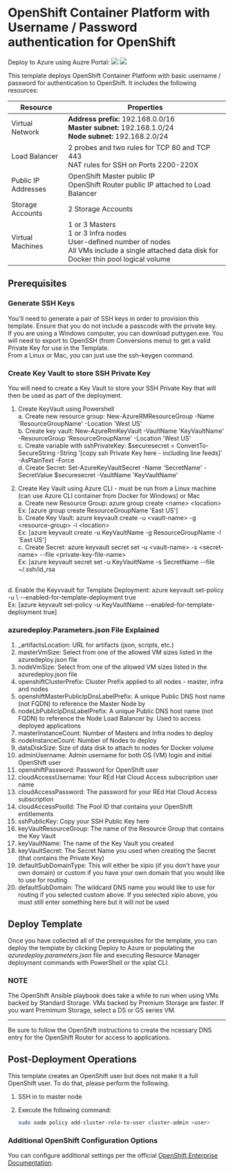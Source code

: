 # OpenShift Container Platform with Username / Password authentication for OpenShift

Deploy to Azure using Auzre Portal: 
<a href="https://portal.azure.com/#create/Microsoft.Template/uri/https%3A%2F%2Fraw.githubusercontent.com%2Fharoldwongms%2Fopenshift-containerplatform%2Fmaster%2Fazuredeploy.json" target="_blank"><img src="http://azuredeploy.net/deploybutton.png"/></a>
<a href="http://armviz.io/#/?load=https%3A%2F%2Fraw.githubusercontent.com%2Fharoldwongms%2Fopenshift-containerplatform%2Fmaster%2Fazuredeploy.json" target="_blank">
    <img src="http://armviz.io/visualizebutton.png"/>
</a>

This template deploys OpenShift Container Platform with basic username / password for authentication to OpenShift. It includes the following resources:

|Resource           |Properties                                                                                                                          |
|-------------------|------------------------------------------------------------------------------------------------------------------------------------|
|Virtual Network    |**Address prefix:** 192.168.0.0/16<br />**Master subnet:** 192.168.1.0/24<br />**Node subnet:** 192.168.2.0/24                               |
|Load Balancer      |2 probes and two rules for TCP 80 and TCP 443 <br/> NAT rules for SSH on Ports 2200-220X                                                                                  |
|Public IP Addresses|OpenShift Master public IP<br />OpenShift Router public IP attached to Load Balancer                                                |
|Storage Accounts   |2 Storage Accounts                                                                                                                  |
|Virtual Machines   |1 or 3 Masters<br />1 or 3 Infra nodes<br />User-defined number of nodes<br />All VMs include a single attached data disk for Docker thin pool logical volume|

## Prerequisites

### Generate SSH Keys

You'll need to generate a pair of SSH keys in order to provision this template. Ensure that you do not include a passcode with the private key. <br/>
If you are using a Windows computer, you can download puttygen.exe.  You will need to export to OpenSSH (from Conversions menu) to get a valid Private Key for use in the Template.<br/>
From a Linux or Mac, you can just use the ssh-keygen command.

### Create Key Vault to store SSH Private Key

You will need to create a Key Vault to store your SSH Private Key that will then be used as part of the deployment.

1. Create KeyVault using Powershell <br/>
  a.  Create new resource group: New-AzureRMResourceGroup -Name 'ResourceGroupName' -Location 'West US'<br/>
  b.  Create key vault: New-AzureRmKeyVault -VaultName 'KeyVaultName' -ResourceGroup 'ResourceGroupName' -Location 'West US'<br/>
  c.  Create variable with sshPrivateKey: $securesecret = ConvertTo-SecureString -String '[copy ssh Private Key here - including line feeds]' -AsPlainText -Force<br/>
  d.  Create Secret: Set-AzureKeyVaultSecret -Name 'SecretName' -SecretValue $securesecret -VaultName 'KeyVaultName'<br/>

2. Create Key Vault using Azure CLI - must be run from a Linux machine (can use Azure CLI container from Docker for Windows) or Mac<br/>
  a.  Create new Resource Group: azure group create \<name\> \<location\> <br/>
         Ex: [azure group create ResourceGroupName 'East US'] <br/>
  b.  Create Key Vault: azure keyvault create -u \<vault-name\> -g \<resource-group\> -l \<location\><br/>
         Ex: [azure keyvault create -u KeyVaultName -g ResourceGroupName -l 'East US'] <br/>
  c.  Create Secret: azure keyvault secret set -u \<vault-name\> -s \<secret-name\> --file \<private-key-file-name\><br/>
         Ex: [azure keyvault secret set -u KeyVaultName -s SecretName --file ~/.ssh/id_rsa <br/>
  <br/>
  d.  Enable the Keyvvault for Template Deployment: azure keyvault set-policy -u \<vault-name\> --enabled-for-template-deployment true <br/>
         Ex: [azure keyvault set-policy -u KeyVaultName --enabled-for-template-deployment true] <br/>

### azuredeploy.Parameters.json File Explained

1.  _artifactsLocation: URL for artifacts (json, scripts, etc.)
2.  masterVmSize: Select from one of the allowed VM sizes listed in the azuredeploy.json file
3.  nodeVmSize: Select from one of the allowed VM sizes listed in the azuredeploy.json file
4.  openshiftClusterPrefix: Cluster Prefix applied to all nodes - master, infra and nodes
5.  openshiftMasterPublicIpDnsLabelPrefix: A unique Public DNS host name (not FQDN) to reference the Master Node by
6.  nodeLbPublicIpDnsLabelPrefix: A unique Public DNS host name (not FQDN) to reference the Node Load Balancer by.  Used to access deployed applications
7.  masterInstanceCount: Number of Masters and Infra nodes to deploy
8.  nodeInstanceCount: Number of Nodes to deploy
9.  dataDiskSize: Size of data disk to attach to nodes for Docker volume
10. adminUsername: Admin username for both OS (VM) login and initial OpenShift user
11. openshiftPassword: Password for OpenShift user
12. cloudAccessUsername: Your REd Hat Cloud Access subscription user name
13. cloudAccessPassword: The password for your REd Hat Cloud Access subscription
14. cloudAccessPoolId: The Pool ID that contains your OpenShift entitlements
15. sshPublicKey: Copy your SSH Public Key here
16. keyVaultResourceGroup: The name of the Resource Group that contains the Key Vault
17. keyVaultName: The name of the Key Vault you created
18. keyVaultSecret: The Secret Name you used when creating the Secret (that contains the Private Key)
19. defaultSubDomainType: This will either be xipio (if you don't have your own domain) or custom if you have your own domain that you would like to use for routing
20. defaultSubDomain: The wildcard DNS name you would like to use for routing if you selected custom above.  If you selected xipio above, you must still enter something here but it will not be used

## Deploy Template

Once you have collected all of the prerequisites for the template, you can deploy the template by clicking Deploy to Azure or populating the *azuredeploy.parameters.json* file and executing Resource Manager deployment commands with PowerShell or the xplat CLI.

### NOTE

The OpenShift Ansible playbook does take a while to run when using VMs backed by Standard Storage. VMs backed by Premium Storage are faster. If you want Premimum Storage, select a DS or GS series VM.
<hr />
Be sure to follow the OpenShift instructions to create the ncessary DNS entry for the OpenShift Router for access to applications.

## Post-Deployment Operations

This template creates an OpenShift user but does not make it a full OpenShift user.  To do that, please perform the following.

1. SSH in to master node
2. Execute the following command:

   ```sh
   sudo oadm policy add-cluster-role-to-user cluster-admin <user>
   ```
   
### Additional OpenShift Configuration Options
 
You can configure additional settings per the official [OpenShift Enterprise Documentation](https://docs.openshift.com/container-platform/3.3/).
